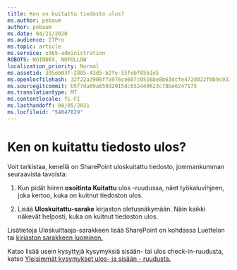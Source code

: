 ```yaml
---
title: Ken on kuitattu tiedosto ulos?
ms.author: pebaum
author: pebaum
ms.date: 04/21/2020
ms.audience: ITPro
ms.topic: article
ms.service: o365-administration
ROBOTS: NOINDEX, NOFOLLOW
localization_priority: Normal
ms.assetid: 395eb03f-2885-43d5-b2fe-55febf85b1e5
ms.openlocfilehash: 32f22a3906f7a976ce607c0516be8b63dcfe472dd22f0b9c933e79950ba5e932
ms.sourcegitcommit: b5f7da89a650d2915dc652449623c78be6247175
ms.translationtype: MT
ms.contentlocale: fi-FI
ms.lasthandoff: 08/05/2021
ms.locfileid: "54047829"
---
```

# <a name="who-has-a-file-checked-out"></a>Ken on kuitattu tiedosto ulos?

Voit tarkistaa, kenellä on SharePoint uloskuitattu tiedosto, jommankumman seuraavista tavoista:
  
1. Kun pidät hiiren **osoitinta Kuitattu** ulos -ruudussa, näet työkaluvihjeen, joka kertoo, kuka on kuitnut tiedoston ulos. 
    
2. Lisää **Uloskuitattu-sarake** kirjaston oletusnäkymään. Näin kaikki näkevät helposti, kuka on kuitnut tiedoston ulos. 
    
Lisätietoja Uloskuittaaja-sarakkeen lisää SharePoint on kohdassa Luettelon tai [kirjaston sarakkeen luominen.](https://go.microsoft.com/fwlink/?linkid=2019591) 
  
Katso lisää usein kysyttyjä kysymyksiä sisään- tai ulos check-in-ruudusta, katso [Yleisimmät kysymykset ulos- ja sisään - ruudusta.](https://go.microsoft.com/fwlink/?linkid=2018786)
  

